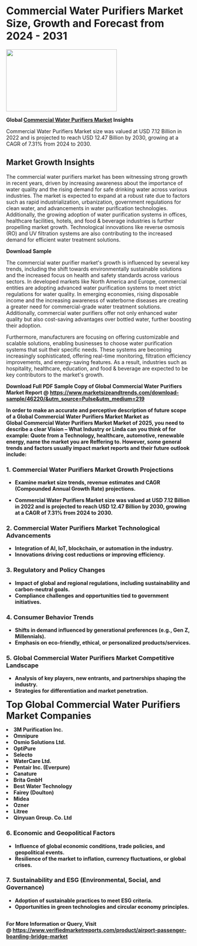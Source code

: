 <H1>Commercial Water Purifiers Market Size, Growth and Forecast from 2024 - 2031</H1><img class="aligncenter size-medium wp-image-584254" src="https://thirdeyenews.in/wp-content/uploads/2024/09/Global-Market-Research-300x168.jpeg" alt="" width="300" height="168" /><p><strong>Global&nbsp;<a href="https://www.marketsizeandtrends.com/download-sample/46220/&amp;utm_source=Pulse&amp;utm_medium=219">Commercial Water Purifiers Market</a> Insights</strong></p><p>Commercial Water Purifiers Market size was valued at USD 7.12 Billion in 2022 and is projected to reach USD 12.47 Billion by 2030, growing at a CAGR of 7.31% from 2024 to 2030.</p><p><h2>Market Growth Insights</h2> <p>The commercial water purifiers market has been witnessing strong growth in recent years, driven by increasing awareness about the importance of water quality and the rising demand for safe drinking water across various industries. The market is expected to expand at a robust rate due to factors such as rapid industrialization, urbanization, government regulations for clean water, and advancements in water purification technologies. Additionally, the growing adoption of water purification systems in offices, healthcare facilities, hotels, and food & beverage industries is further propelling market growth. Technological innovations like reverse osmosis (RO) and UV filtration systems are also contributing to the increased demand for efficient water treatment solutions.</p> <p><strong>Download Sample</strong></p> <p>The commercial water purifier market's growth is influenced by several key trends, including the shift towards environmentally sustainable solutions and the increased focus on health and safety standards across various sectors. In developed markets like North America and Europe, commercial entities are adopting advanced water purification systems to meet strict regulations for water quality. In emerging economies, rising disposable income and the increasing awareness of waterborne diseases are creating a greater need for commercial-grade water treatment solutions. Additionally, commercial water purifiers offer not only enhanced water quality but also cost-saving advantages over bottled water, further boosting their adoption.</p> <p>Furthermore, manufacturers are focusing on offering customizable and scalable solutions, enabling businesses to choose water purification systems that suit their specific needs. These systems are becoming increasingly sophisticated, offering real-time monitoring, filtration efficiency improvements, and energy-saving features. As a result, industries such as hospitality, healthcare, education, and food & beverage are expected to be key contributors to the market's growth.</p> <p><strong></p><p><span class=""><strong>Download Full PDF Sample Copy of Global Commercial Water Purifiers Market Report</strong> @ <a href="https://www.marketsizeandtrends.com/download-sample/46220/&amp;utm_source=Pulse&amp;utm_medium=219" target="_blank">https://www.marketsizeandtrends.com/download-sample/46220/&amp;utm_source=Pulse&amp;utm_medium=219</a></span></p><p>In order to make an accurate and perceptive description of future scope of a Global&nbsp;Commercial Water Purifiers Market Market as Global&nbsp;Commercial Water Purifiers Market Market of 2025, you need to describe a clear Vision &ndash; What Industry or Linda can you think of for example: Quote from a Technology, healthcare, automotive, renewable energy, name the market you are Reffering to. However, some general trends and factors usually impact market reports and their future outlook include:</p><h3>1.&nbsp;<strong>Commercial Water Purifiers Market Growth Projections</strong></h3><ul><li>Examine market size trends, revenue estimates and CAGR (Compounded Annual Growth Rate) projections.</li><li><p>Commercial Water Purifiers Market size was valued at USD 7.12 Billion in 2022 and is projected to reach USD 12.47 Billion by 2030, growing at a CAGR of 7.31% from 2024 to 2030.</p></li></ul><h3>2.&nbsp;<strong>Commercial Water Purifiers Market Technological Advancements</strong></h3><ul><li>Integration of AI, IoT, blockchain, or automation in the industry.</li><li>Innovations driving cost reductions or improving efficiency.</li></ul><h3>3.&nbsp;<strong>Regulatory and Policy Changes</strong></h3><ul><li>Impact of global and regional regulations, including sustainability and carbon-neutral goals.</li><li>Compliance challenges and opportunities tied to government initiatives.</li></ul><h3>4.&nbsp;<strong>Consumer Behavior Trends</strong></h3><ul><li>Shifts in demand influenced by generational preferences (e.g., Gen Z, Millennials).</li><li>Emphasis on eco-friendly, ethical, or personalized products/services.</li></ul><h3>5.&nbsp;<strong>Global Commercial Water Purifiers Market Competitive Landscape</strong></h3><ul><li>Analysis of key players, new entrants, and partnerships shaping the industry.</li><li>Strategies for differentiation and market penetration.</li></ul><p data-pm-slice="1 1 []"><span style="color: inherit; font-family: inherit; font-size: 25px;">Top Global Commercial Water Purifiers Market Companies</span></p><div class="" data-test-id=""><p><li>3M Purification Inc.</li><li> Omnipure</li><li> Osmio Solutions Ltd.</li><li> OptiPure</li><li> Selecto</li><li> WaterCare Ltd.</li><li> Pentair Inc. (Everpure)</li><li> Canature</li><li> Brita GmbH</li><li> Best Water Technology</li><li> Fairey (Doulton)</li><li> Midea</li><li> Ozner</li><li> Litree</li><li> Qinyuan Group. Co. Ltd</li></p></div><h3>6.&nbsp;<strong>Economic and Geopolitical Factors</strong></h3><ul><li>Influence of global economic conditions, trade policies, and geopolitical events.</li><li>Resilience of the market to inflation, currency fluctuations, or global crises.</li></ul><h3>7.&nbsp;<strong>Sustainability and ESG (Environmental, Social, and Governance)</strong></h3><ul><li>Adoption of sustainable practices to meet ESG criteria.</li><li>Opportunities in green technologies and circular economy principles.</li></ul><h2><strong style="font-size: 14px;">For More Information or Query, Visit @&nbsp;</strong><a style="background-color: #ffffff; font-size: 14px;" href="https://www.marketsizeandtrends.com/report/commercial-water-purifiers-market/" target="_blank">https://www.verifiedmarketreports.com/product/airport-passenger-boarding-bridge-market</a></h2>
